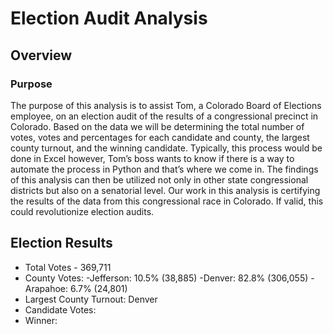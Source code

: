 # Election Audit Analysis
## Overview
### Purpose
The purpose of this analysis is to assist Tom, a Colorado Board of Elections employee, on an election audit of the results of a congressional precinct in Colorado. Based on the data we will be determining the total number of votes, votes and percentages for each candidate and county, the largest county turnout, and the winning candidate. Typically, this process would be done in Excel however, Tom’s boss wants to know if there is a way to automate the process in Python and that’s where we come in. The findings of this analysis can then be utilized not only in other state congressional districts but also on a senatorial level. Our work in this analysis is certifying the results of the data from this congressional race in Colorado. If valid, this could revolutionize election audits.
## Election Results
* Total Votes - 369,711
* County Votes: 
  -Jefferson: 10.5% (38,885)
   -Denver: 82.8% (306,055)
    -Arapahoe: 6.7% (24,801)
* Largest County Turnout: Denver
* Candidate Votes:
* Winner:

